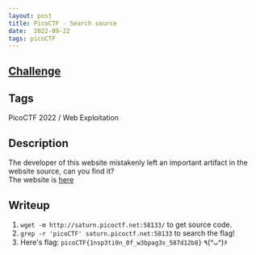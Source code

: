 ```yaml
---
layout: post
title: PicoCTF - Search source
date:  2022-09-22
tags: picoCTF
---
```


## [Challenge](https://play.picoctf.org/practice/challenge/295?category=1&originalEvent=70&page=1&solved=0)

## Tags
PicoCTF 2022 / Web Exploitation

## Description
The developer of this website mistakenly left an important artifact in the website source, can you find it?<br />
The website is [here](http://saturn.picoctf.net:58133/)

## Writeup
1. `wget -m http://saturn.picoctf.net:58133/` to get source code.
2. `grep -r 'picoCTF' saturn.picoctf.net:58133` to search the flag!
3. Here's flag: `picoCTF{1nsp3ti0n_0f_w3bpag3s_587d12b8}` ٩(^ᴗ^)۶
